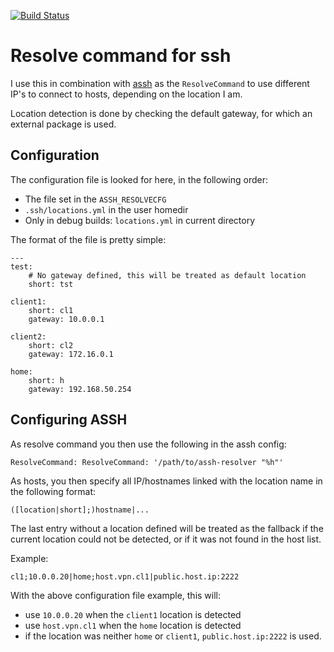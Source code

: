 [![Build Status](https://travis-ci.org/bartmeuris/assh-resolver.svg?branch=master)](https://travis-ci.org/bartmeuris/assh-resolver)

# Resolve command for ssh

I use this in combination with [assh](https://github.com/moul/advanced-ssh-config) as the `ResolveCommand` to use different IP's to connect to hosts, depending on the location I am.

Location detection is done by checking the default gateway, for which an external package is used.

## Configuration

The configuration file is looked for here, in the following order:

* The file set in the `ASSH_RESOLVECFG`
* `.ssh/locations.yml` in the user homedir
* Only in debug builds: `locations.yml` in current directory

The format of the file is pretty simple:

```
---
test:
    # No gateway defined, this will be treated as default location
    short: tst

client1:
    short: cl1
    gateway: 10.0.0.1

client2:
    short: cl2
    gateway: 172.16.0.1

home:
    short: h
    gateway: 192.168.50.254

```

## Configuring ASSH

As resolve command you then use the following in the assh config:

    ResolveCommand: ResolveCommand: '/path/to/assh-resolver "%h"'

As hosts, you then specify all IP/hostnames linked with the location name in the following format:

    ([location|short];)hostname|...

The last entry without a location defined will be treated as the fallback if the current location could not be detected, or if it was not found in the host list.

Example:

    cl1;10.0.0.20|home;host.vpn.cl1|public.host.ip:2222

With the above configuration file example, this will:

* use `10.0.0.20` when the `client1` location is detected
* use `host.vpn.cl1` when the `home` location is detected
* if the location was neither `home` or `client1`, `public.host.ip:2222` is used.


